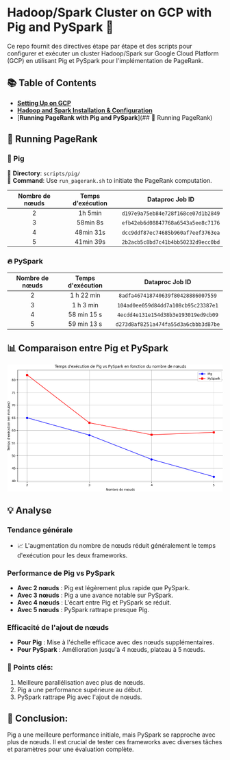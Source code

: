 # Hadoop/Spark Cluster on GCP with Pig and PySpark 🚀

Ce repo fournit des directives étape par étape et des scripts pour configurer et exécuter un cluster Hadoop/Spark sur Google Cloud Platform (GCP) en utilisant Pig et PySpark pour l'implémentation de PageRank.

## 📚 Table of Contents
- [**Setting Up on GCP**](./setup/gcp_setup.md)
- [**Hadoop and Spark Installation & Configuration**](./setup/hadoop_spark_setup.md)
- [**Running PageRank with Pig and PySpark**](## 🚀 Running PageRank)


## 🚀 Running PageRank

### 🐖 Pig

📁 **Directory**: `scripts/pig/`   
🔧 **Command**: Use `run_pagerank.sh` to initiate the PageRank computation.

| Nombre de nœuds | Temps d'exécution | Dataproc Job ID |
|:---------------:|:-----------------:|:---------------:|
| 2               | 1h 5min           | `d197e9a75eb84e728f168ce07d1b2849` |
| 3               | 58min 8s          | `efb42eb6d08847768a6543a5ee8c7176` |
| 4               | 48min 31s         | `dcc9ddf87ec74685b960af7eef3763ea` |
| 5               | 41min 39s         | `2b2acb5c8bd7c41b4bb50232d9ecc0bd` |

### 🔥 PySpark

| Nombre de nœuds | Temps d'exécution | Dataproc Job ID |
|:---------------:|:-----------------:|:---------------:|
| 2               | 1 h 22 min        | `8adfa467418740639f80428886007559` |
| 3               | 1 h 3 min         | `104ad0ee059d84dd7a108cb95c23387e1` |
| 4               | 58 min 15 s       | `4ecdd4e131e154d38b3e193019ed9cb09` |
| 5               | 59 min 13 s       | `d273d8af8251a474fa55d3a6cbbb3d87be` |

## 📊 Comparaison entre Pig et PySpark

![Comparaison Pig vs PySpark](./graph/trinket_plot.png)

## 💡 Analyse

### Tendance générale
- 📈 L'augmentation du nombre de nœuds réduit généralement le temps d'exécution pour les deux frameworks.

### Performance de Pig vs PySpark
- **Avec 2 nœuds** : Pig est légèrement plus rapide que PySpark.
- **Avec 3 nœuds** : Pig a une avance notable sur PySpark.
- **Avec 4 nœuds** : L'écart entre Pig et PySpark se réduit.
- **Avec 5 nœuds** : PySpark rattrape presque Pig.

### Efficacité de l'ajout de nœuds
- **Pour Pig** : Mise à l'échelle efficace avec des nœuds supplémentaires.
- **Pour PySpark** : Amélioration jusqu'à 4 nœuds, plateau à 5 nœuds.

### 📍 Points clés:
1. Meilleure parallélisation avec plus de nœuds.
2. Pig a une performance supérieure au début.
3. PySpark rattrape Pig avec l'ajout de nœuds.

## 🎯 Conclusion:

Pig a une meilleure performance initiale, mais PySpark se rapproche avec plus de nœuds. Il est crucial de tester ces frameworks avec diverses tâches et paramètres pour une évaluation complète.
